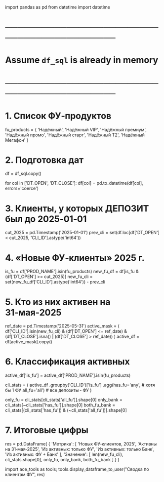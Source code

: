 import pandas as pd
from datetime import datetime

# ───────────────────────────────────────────
#  Assume `df_sql` is already in memory
# ───────────────────────────────────────────

# 1. Список ФУ‑продуктов
fu_products = {
    'Надёжный', 'Надёжный VIP', 'Надёжный премиум',
    'Надёжный промо', 'Надёжный старт',
    'Надёжный Т2', 'Надёжный Мегафон'
}

# 2. Подготовка дат
df = df_sql.copy()

for col in ['DT_OPEN', 'DT_CLOSE']:
    df[col] = pd.to_datetime(df[col], errors='coerce')

# 3. Клиенты, у которых ДЕПОЗИТ был до 2025‑01‑01
cut_2025 = pd.Timestamp('2025-01-01')
prev_cli = set(df.loc[df['DT_OPEN'] < cut_2025, 'CLI_ID'].astype('int64'))

# 4. «Новые ФУ‑клиенты» 2025 г.
is_fu = df['PROD_NAME'].isin(fu_products)
new_fu_df  = df[is_fu & (df['DT_OPEN'] >= cut_2025)]
new_fu_cli = set(new_fu_df['CLI_ID'].astype('int64')) - prev_cli

# 5. Кто из них активен на 31‑мая‑2025
ref_date = pd.Timestamp('2025-05-31')
active_mask = (
    df['CLI_ID'].isin(new_fu_cli) &
    (df['DT_OPEN'] <= ref_date) &
    (df['DT_CLOSE'].isna() | (df['DT_CLOSE'] > ref_date))
)
active_df = df[active_mask].copy()

# 6. Классификация активных
active_df['is_fu'] = active_df['PROD_NAME'].isin(fu_products)

cli_stats = (
    active_df
    .groupby('CLI_ID')['is_fu']
    .agg(has_fu='any',  # хотя бы 1 ФУ
         all_fu='all')  # все депозиты ‑ ФУ
)

only_fu      = cli_stats[cli_stats['all_fu']].shape[0]
only_bank    = cli_stats[~cli_stats['has_fu']].shape[0]
both_fu_bank = cli_stats[(cli_stats['has_fu']) & (~cli_stats['all_fu'])].shape[0]

# 7. Итоговые цифры
res = pd.DataFrame(
    {
        'Метрика': [
            'Новых ФУ‑клиентов, 2025',
            'Активны на 31‑мая‑2025',
            'Из активных: только ФУ',
            'Из активных: только Банк',
            'Из активных: ФУ + Банк'
        ],
        'Значение': [
            len(new_fu_cli),
            cli_stats.shape[0],
            only_fu,
            only_bank,
            both_fu_bank
        ]
    }
)

import ace_tools as tools; tools.display_dataframe_to_user("Сводка по клиентам ФУ", res)
